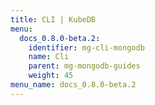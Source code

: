 ```yaml
---
title: CLI | KubeDB
menu:
  docs_0.8.0-beta.2:
    identifier: mg-cli-mongodb
    name: Cli
    parent: mg-mongodb-guides
    weight: 45
menu_name: docs_0.8.0-beta.2
---
```


